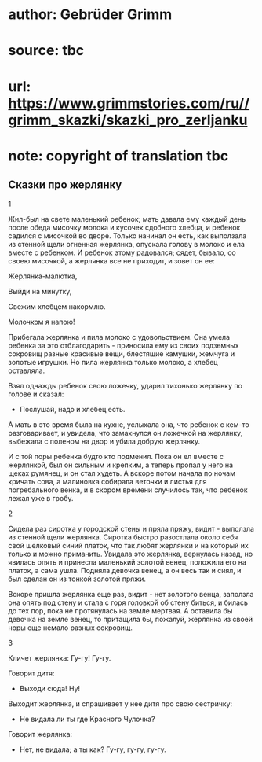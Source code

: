 # author: Gebrüder Grimm
# source: tbc
# url: https://www.grimmstories.com/ru//grimm_skazki/skazki_pro_zerljanku
# note: copyright of translation tbc

## Сказки про жерлянку 

1

Жил-был на свете маленький ребенок; мать давала ему каждый день после
обеда мисочку молока и кусочек сдобного хлебца, и ребенок садился с
мисочкой во дворе. Только начинал он есть, как выползала из стенной щели
огненная жерлянка, опускала голову в молоко и ела вместе с ребенком. И
ребенок этому радовался; сядет, бывало, со своею мисочкой, а жерлянка
все не приходит, и зовет он ее:

Жерлянка-малютка,

Выйди на минутку,

Свежим хлебцем накормлю.

Молочком я напою!

Прибегала жерлянка и пила молоко с удовольствием. Она умела ребенка за
это отблагодарить - приносила ему из своих подземных сокровищ разные
красивые вещи, блестящие камушки, жемчуга и золотые игрушки. Но пила
жерлянка только молоко, а хлебец оставляла.

Взял однажды ребенок свою ложечку, ударил тихонько жерлянку по голове и
сказал:

- Послушай, надо и хлебец есть.

А мать в это время была на кухне, услыхала она, что ребенок с кем-то
разговаривает, и увидела, что замахнулся он ложечкой на жерлянку,
выбежала с поленом на двор и убила добрую жерлянку.

И с той поры ребенка будто кто подменил. Пока он ел вместе с жерлянкой,
был он сильным и крепким, а теперь пропал у него на щеках румянец, и он
стал худеть. А вскоре потом начала по ночам кричать сова, а малиновка
собирала веточки и листья для погребального венка, и в скором времени
случилось так, что ребенок лежал уже в гробу.

2

Сидела раз сиротка у городской стены и пряла пряжу, видит - выползла из
стенной щели жерлянка. Сиротка быстро разостлала около себя свой
шелковый синий платок, что так любят жерлянки и на который их только и
можно приманить. Увидала это жерлянка, вернулась назад, но явилась опять
и принесла маленький золотой венец, положила его на платок, а сама ушла.
Подняла девочка венец, а он весь так и сиял, и был сделан он из тонкой
золотой пряжи.

Вскоре пришла жерлянка еще раз, видит - нет золотого венца, заползла она
опять под стену и стала с горя головкой об стену биться, и билась до тех
пор, пока не протянулась на земле мертвая. А оставила бы девочка на
земле венец, то притащила бы, пожалуй, жерлянка из своей норы еще немало
разных сокровищ.

3

Кличет жерлянка: Гу-гу! Гу-гу.

Говорит дитя:

- Выходи сюда! Ну!

Выходит жерлянка, и спрашивает у нее дитя про свою сестричку:

- Не видала ли ты где Красного Чулочка?

Говорит жерлянка:

- Нет, не видала; а ты как? Гу-гу, гу-гу, гу-гу.
